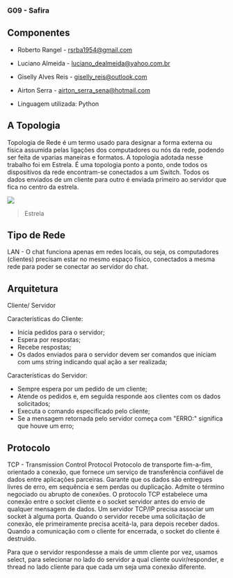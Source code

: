 ### G09 - Safira 
## Componentes

- Roberto Rangel - rsrba1954@gmail.com
- Luciano Almeida - luciano_dealmeida@yahoo.com.br
- Giselly Alves Reis - giselly_reis@outlook.com
- Airton Serra - airton_serra_sena@hotmail.com

- Linguagem utilizada: Python

## A Topologia

Topologia de Rede é um termo usado para designar a forma externa ou física assumida pelas ligações dos computadores ou nós da rede, podendo ser feita de vparias maneiras e formatos.
A topologia adotada nesse trabalho foi em Estrela. É uma topologia ponto a ponto, onde todos os dispositivos da rede encontram-se conectados a um Switch. 
Todos os dados enviados de um cliente para outro é enviada primeiro ao servidor que fica no centro da estrela.

![](https://sites.google.com/site/topologiasderedexd/_/rsrc/1496345699046/topologia-estrela/redesss.jpg)

> Estrela

## Tipo de Rede

LAN - O chat funciona apenas em redes locais, ou seja, os computadores (clientes) precisam estar no mesmo espaço físico, conectados a mesma rede para poder se conectar ao servidor do chat.

## Arquitetura

Cliente/ Servidor

Características do Cliente:
- Inicia pedidos para o servidor;
- Espera por respostas;
- Recebe respostas;
- Os dados enviados para o servidor devem ser comandos que iniciam com ums string indicando qual ação a ser realizada;

Características do Servidor:
- Sempre espera por um pedido de um cliente;
- Atende os pedidos e, em seguida responde aos clientes com os dados solicitados;
- Executa o comando especificado pelo cliente;
- Se a mensagem retornada pelo servidor começa com "ERRO:" significa que houve um erro;

## Protocolo

TCP - Transmission Control Protocol
Protocolo de transporte fim-a-fim, orientado a conexão, que fornece um serviço de transferência confiável de dados entre aplicações parceiras. 
Garante que os dados são entregues livres de erro, em sequência e sem perdas ou duplicação.
Admite o término negociado ou abrupto de conexões.
O protocolo TCP estabelece uma conexão entre o socket cliente e o socket servidor antes do envio de qualquer mensagem de dados.
Um servidor TCP/IP precisa associar um socket à alguma porta. Quando o servidor recebe uma solicitação de conexão, ele primeiramente precisa aceitá-la, para depois receber dados.
Quando a comunicação com o cliente for encerrada, o socket do cliente é destruído.

Para que o servidor respondesse a mais de umm cliente por vez, usamos select, para selecionar no lado do servidor a qual cliente ouvir/responder, e thread no lado cliente para que cada um seja uma conexão diferente.
